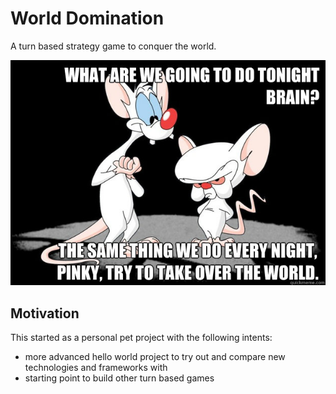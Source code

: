 # World Domination
A turn based strategy game to conquer the world.

![pinky and the brain](pinky-and-the-brain.jpg)

## Motivation
This started as a personal pet project with the following intents:
* more advanced hello world project to try out and compare new technologies and frameworks with
* starting point to build other turn based games